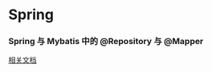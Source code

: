 # Spring

### Spring 与 Mybatis 中的 @Repository 与 @Mapper

[相关文档](https://blog.csdn.net/Xu_JL1997/article/details/90934359?utm_medium=distribute.pc_relevant.none-task-blog-BlogCommendFromBaidu-1.control&depth_1-utm_source=distribute.pc_relevant.none-task-blog-BlogCommendFromBaidu-1.control)